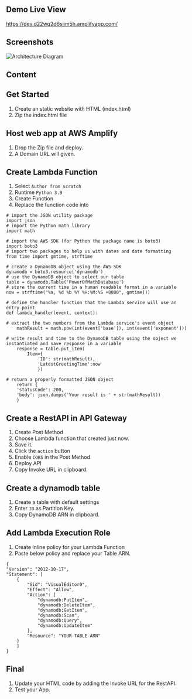 
## Demo Live View

https://dev.d22wq2d6siim5h.amplifyapp.com/


## Screenshots

![Architecture Diagram]([https://github.com/yyhao0422/end-to-end_webapp/blob/master/architecturediagram.png])



## Content

## Get Started

1. Create an static website with HTML (index.html)
2. Zip the index.html file

## Host web app at AWS Amplify
1. Drop the Zip file and deploy.
2. A Domain URL will given.

## Create Lambda Function
1. Select `Author from scratch` 
2. Runtime `Python 3.9`
3. Create Function
4. Replace the function code into

```
# import the JSON utility package
import json
# import the Python math library
import math

# import the AWS SDK (for Python the package name is boto3)
import boto3
# import two packages to help us with dates and date formatting
from time import gmtime, strftime

# create a DynamoDB object using the AWS SDK
dynamodb = boto3.resource('dynamodb')
# use the DynamoDB object to select our table
table = dynamodb.Table('PowerOfMathDatabase')
# store the current time in a human readable format in a variable
now = strftime("%a, %d %b %Y %H:%M:%S +0000", gmtime())

# define the handler function that the Lambda service will use an entry point
def lambda_handler(event, context):

# extract the two numbers from the Lambda service's event object
    mathResult = math.pow(int(event['base']), int(event['exponent']))

# write result and time to the DynamoDB table using the object we instantiated and save response in a variable
    response = table.put_item(
        Item={
            'ID': str(mathResult),
            'LatestGreetingTime':now
            })

# return a properly formatted JSON object
    return {
    'statusCode': 200,
    'body': json.dumps('Your result is ' + str(mathResult))
    }

```

## Create a RestAPI in API Gateway
1. Create Post Method
2. Choose Lambda function that created just now.
3. Save it.
4. Click the `action` button
4. Enable `CORS` in the Post Method
5. Deploy API
6. Copy Invoke URL in clipboard.

## Create a dynamodb table
1. Create a table with default settings
2. Enter `ID` as Partition Key.
2. Copy DynamoDB ARN in clipboard.

## Add Lambda Execution Role
1. Create Inline policy for your Lambda Function
2. Paste below policy and replace your Table ARN.
```
{
"Version": "2012-10-17",
"Statement": [
    {
        "Sid": "VisualEditor0",
        "Effect": "Allow",
        "Action": [
            "dynamodb:PutItem",
            "dynamodb:DeleteItem",
            "dynamodb:GetItem",
            "dynamodb:Scan",
            "dynamodb:Query",
            "dynamodb:UpdateItem"
        ],
        "Resource": "YOUR-TABLE-ARN"
    }
    ]
}

```

## Final
1. Update your HTML code by adding the Invoke URL for the RestAPI.
2. Test your App.
